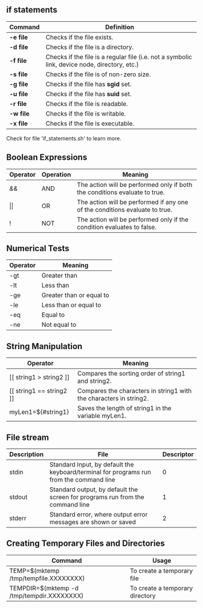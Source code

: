 ## if statements
Command|Definition
--|--
**-e file** | Checks if the file exists.
**-d file** | Checks if the file is a directory.
**-f file** |Checks if the file is a regular file (i.e. not a symbolic link, device node, directory, etc.)
**-s file** | Checks if the file is of non-zero size.
**-g file** | Checks if the file has **sgid** set.
**-u file** | Checks if the file has **suid** set.
**-r file** | Checks if the file is readable.
**-w file** | Checks if the file is writable.
**-x file** | Checks if the file is executable.

Check for file 'if_statements.sh' to learn more.

## Boolean Expressions
Operator|Operation|Meaning
--|--|--
*&&*|AND|The action will be performed only if both the conditions evaluate to true.
\|\||OR|The action will be performed if any one of the conditions evaluate to true.
!|NOT|The action will be performed only if the condition evaluates to false.

## Numerical Tests
Operator|Meaning
--|--
-gt|Greater than
-lt|Less than
-ge|Greater than or equal to
-le|Less than or equal to
-eq|Equal to
-ne|Not equal to

## String Manipulation
**Operator**|**Meaning**
--|--
[[ string1 > string2 ]]|Compares the sorting order of string1 and string2.
[[ string1 == string2 ]]|Compares the characters in string1 with the characters in string2.
myLen1=${#string1}|Saves the length of string1 in the variable myLen1.

## File stream
Description|File|Descriptor
--|--|--
stdin|Standard Input, by default the keyboard/terminal for programs run from the command line|0
stdout|Standard output, by default the screen for programs run from the command line|1
stderr|Standard error, where output error messages are shown or saved|2

## Creating Temporary Files and Directories
Command|Usage
--|--
TEMP=$(mktemp /tmp/tempfile.XXXXXXXX)|To create a temporary file
TEMPDIR=$(mktemp -d /tmp/tempdir.XXXXXXXX)|To create a temporary directory
